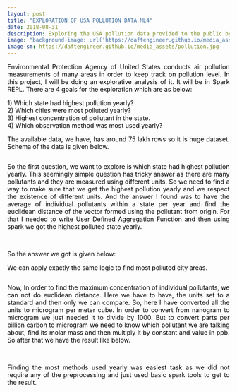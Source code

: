 ```yaml
---
layout: post
title: "EXPLORATION OF USA POLLUTION DATA ML4"
date: 2018-08-31
description: Exploring the USA pollution data provided to the public by EPA
image: "background-image: url('https://daftengineer.github.io/media_assets/pollution.jpg');"
image-sm: https://daftengineer.github.io/media_assets/pollution.jpg
---
```


<div style="color:black;"><p></p>
<p style="text-align:justify;">Environmental Protection Agency of United States conducts air pollution measurements of many areas in order to keep track on pollution level. In this project, I will be doing an explorative analysis of it. It will be in Spark REPL. There are 4 goals for the exploration which are as below:</p>
<p>1) Which state had highest pollution yearly?<br />
   2) Which cities were most polluted yearly?<br />
   3) Highest concentration of pollutant in the state.<br />
   4) Which observation method was most used yearly?<br /></p>
   <p style="text-align:justify;">The available data, we have, has around 75 lakh rows so it is huge dataset. Schema of the data is given below. </p>
   <img />
   <p style="text-align:justify;">So the first question, we want to explore is which state had highest pollution yearly. This seemingly simple question has tricky answer as there are many pollutants and they are measured using different units. So we need to find a way to make sure that we get the highest pollution yearly and we respect the existence of different units. And the answer I found was to have the average of individual pollutants within a state per year and find the euclidean distance of the vector formed using the pollutant from origin. For that I needed to write User Defined Aggregation Function and then using spark we got the highest polluted state yearly.</p>
   <img />
   <img />
   <p style="text-align:justify;">So the answer we got is given below:</p>
   
   <p style="text-align:justify;">We can apply exactly the same logic to find most polluted city areas.</p>
   <img />
    <p style="text-align:justify;">Now, In order to find the maximum concentration of individual pollutants, we can not do euclidean distance. Here we have to have, the units set to a standard and then only we can compare. So, here I have converted all the units to microgram per meter cube. In order to convert from nanogram to microgram we just needed it to divide by 1000. But to convert parts per billion carbon to microgram we need to know which pollutant we are talking about, find its molar mass and then multiply it by constant and value in ppb. So after that we have the result like below.</p>
    <img />
    <img />
     <p style="text-align:justify;">Finding the most methods used yearly was easiest task as we did not require any of the preprocessing and just used basic spark tools to get to the result.</p>
     <img />
      <p style="text-align:justify;"></p>
</div>
